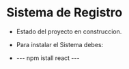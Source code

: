 <H1> Sistema de Registro</H1>

- Estado del proyecto en construccion.

- Para instalar el Sistema debes:

- --- npm istall react ---
